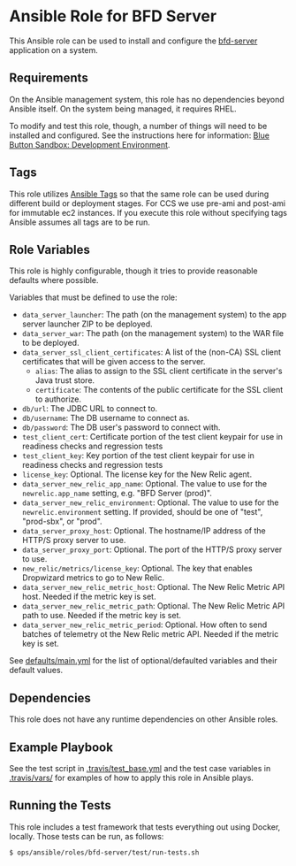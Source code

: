 # Ansible Role for BFD Server

This Ansible role can be used to install and configure the [bfd-server](../../../../bfd-server) application on a system.

## Requirements

On the Ansible management system, this role has no dependencies beyond Ansible itself. On the system being managed, it requires RHEL.

To modify and test this role, though, a number of things will need to be installed and configured. See the instructions here for information: [Blue Button Sandbox: Development Environment](https://github.com/HHSIDEAlab/bluebutton-sandbox#development-environment).

## Tags

This role utilizes [Ansible Tags](https://docs.ansible.com/ansible/latest/user_guide/playbooks_tags.html) so that the same role can be used during different build or deployment stages. For CCS we use pre-ami and post-ami for immutable ec2 instances. If you execute this role without specifying tags Ansible assumes all tags are to be run.

## Role Variables

This role is highly configurable, though it tries to provide reasonable defaults where possible.

Variables that must be defined to use the role:

- `data_server_launcher`: The path (on the management system) to the app server launcher ZIP to be deployed.
- `data_server_war`: The path (on the management system) to the WAR file to be deployed.
- `data_server_ssl_client_certificates`: A list of the (non-CA) SSL client certificates that will be given access to the server.
  - `alias`: The alias to assign to the SSL client certificate in the server's Java trust store.
  - `certificate`: The contents of the public certificate for the SSL client to authorize.
- `db/url`: The JDBC URL to connect to.
- `db/username`: The DB username to connect as.
- `db/password`: The DB user's password to connect with.
- `test_client_cert`: Certificate portion of the test client keypair for use in readiness checks and regression tests
- `test_client_key`: Key portion of the test client keypair for use in readiness checks and regression tests
- `license_key`: Optional. The license key for the New Relic agent.
- `data_server_new_relic_app_name`: Optional. The value to use for the `newrelic.app_name` setting, e.g. "BFD Server (prod)".
- `data_server_new_relic_environment`: Optional. The value to use for the `newrelic.environment` setting. If provided, should be one of "test", "prod-sbx", or "prod".
- `data_server_proxy_host`: Optional. The hostname/IP address of the HTTP/S proxy server to use.
- `data_server_proxy_port`: Optional. The port of the HTTP/S proxy server to use.
- `new_relic/metrics/license_key`: Optional. The key that enables Dropwizard metrics to go to New Relic.
- `data_server_new_relic_metric_host`: Optional. The New Relic Metric API host. Needed if the metric key is set.
- `data_server_new_relic_metric_path`: Optional. The New Relic Metric API path to use. Needed if the metric key is set.
- `data_server_new_relic_metric_period`: Optional. How often to send batches of telemetry ot the New Relic metric API. Needed if the metric key is set.

See [defaults/main.yml](./defaults/main.yml) for the list of optional/defaulted variables and their default values.

## Dependencies

This role does not have any runtime dependencies on other Ansible roles.

## Example Playbook

See the test script in [.travis/test_base.yml](./.travis/test_base.yml) and the test case variables in [.travis/vars/](./.travis/vars/) for examples of how to apply this role in Ansible plays.

## Running the Tests

This role includes a test framework that tests everything out using Docker, locally.
Those tests can be run, as follows:

    $ ops/ansible/roles/bfd-server/test/run-tests.sh

